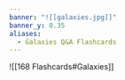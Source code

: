 ```yaml
---
banner: "![[galaxies.jpg]]"
banner_y: 0.35
aliases:
  - Galaxies Q&A Flashcards
---
```


![[168 Flashcards#Galaxies]]